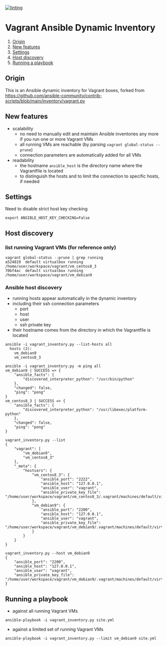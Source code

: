 [![linting](https://github.com/horni23/vagrant-ansible-dynamic-inventory/actions/workflows/lint.yaml/badge.svg)](https://github.com/horni23/vagrant-ansible-dynamic-inventory/actions/workflows/lint.yaml)

# Vagrant Ansible Dynamic Inventory
1. [Origin](#origin)
2. [New features](#new-features)
3. [Settings](#settings)
4. [Host discovery](#host-discovery)
5. [Running a playbook](#running-a-playbook)

## Origin
This is an Ansible dynamic inventory for Vagrant boxes, forked from https://github.com/ansible-community/contrib-scripts/blob/main/inventory/vagrant.py

## New features
- scalability
    - no need to manually edit and maintain Ansible inventories any more if you run one or more Vagrant VMs 
    - all running VMs are reachable (by parsing `vagrant global-status --prune`)
    - connection parameters are automatically added for all VMs
- readability
    - the hostname `ansible_host` is the directory name where the Vagrantfile is located
    - to distinguish the hosts and to limit the connection to specific hosts, if needed

## Settings
Need to disable strict host key checking
```
export ANSIBLE_HOST_KEY_CHECKING=False
```

## Host discovery

### list running Vagrant VMs (for reference only)
```
vagrant global-status --prune | grep running
a524819  default virtualbox running  /home/user/workspace/vagrant/vm_centos8_3            
70bf4ac  default virtualbox running  /home/user/workspace/vagrant/vm_debian9              
```

### Ansible host discovery
- running hosts appear automatically in the dynamic inventory
- including their ssh connection parameters 
  - port
  - host
  - user
  - ssh private key
- their hostname comes from the directory in which the Vagrantfile is located
```
ansible -i vagrant_inventory.py --list-hosts all 
  hosts (2):
    vm_debian9
    vm_centos8_3
```

```
ansible -i vagrant_inventory.py -m ping all
vm_debian9 | SUCCESS => {
    "ansible_facts": {
        "discovered_interpreter_python": "/usr/bin/python"
    },
    "changed": false,
    "ping": "pong"
}
vm_centos8_3 | SUCCESS => {
    "ansible_facts": {
        "discovered_interpreter_python": "/usr/libexec/platform-python"
    },
    "changed": false,
    "ping": "pong"
}
```

```
vagrant_inventory.py --list                  
{
    "vagrant": [
        "vm_debian9", 
        "vm_centos8_3"
    ], 
    "_meta": {
        "hostvars": {
            "vm_centos8_3": {
                "ansible_port": "2222", 
                "ansible_host": "127.0.0.1", 
                "ansible_user": "vagrant", 
                "ansible_private_key_file": "/home/user/workspace/vagrant/vm_centos8_3/.vagrant/machines/default/virtualbox/private_key"
            }, 
            "vm_debian9": {
                "ansible_port": "2200", 
                "ansible_host": "127.0.0.1", 
                "ansible_user": "vagrant", 
                "ansible_private_key_file": "/home/user/workspace/vagrant/vm_debian9/.vagrant/machines/default/virtualbox/private_key"
            }
        }
    }
}
```

```
vagrant_inventory.py --host vm_debian9        
{
    "ansible_port": "2200", 
    "ansible_host": "127.0.0.1", 
    "ansible_user": "vagrant", 
    "ansible_private_key_file": "/home/user/workspace/vagrant/vm_debian9/.vagrant/machines/default/virtualbox/private_key"
}
```

## Running a playbook 

- against all running Vagrant VMs
```
ansible-playbook -i vagrant_inventory.py site.yml
```

- against a limited set of running Vagrant VMs
```
ansible-playbook -i vagrant_inventory.py --limit vm_debian9 site.yml
```
